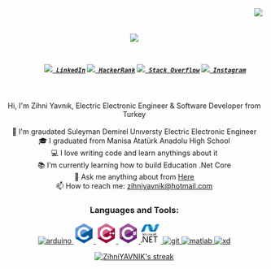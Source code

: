 <img align="right" src="https://visitor-badge.laobi.icu/badge?page_id=Zhnyavnik.Zhnyavnik">

  <h1 align="center">
    <a href="https://git.io/typing-svg">
      <img src="https://readme-typing-svg.herokuapp.com/?lines=Hello,+There!+👋;This+is+Zihni+Yavnık....;Nice+to+meet+you!&center=true&size=30">
    </a>
  </h1>

  <h5 align="center">
    <code>
      <a href="https://www.linkedin.com/in/zihni-yavnik/" title="LinkedIn Profile"><img width="22" src="https://raw.githubusercontent.com/ramazansancar/ramazansancar/main/images/linkedin.svg"> LinkedIn</a></code>
    <code><a href="https://www.hackerrank.com/zihniyavnik" title="HackerRank Profile"><img width="22" src="https://raw.githubusercontent.com/ramazansancar/ramazansancar/main/images/hackerrank.png"> HackerRank</a></code>
    <code><a href="https://stackoverflow.com/users/16420835/zihni-yavnik" title="Stack Overflow Profile"><img width="22" src="https://raw.githubusercontent.com/ramazansancar/ramazansancar/main/images/stackoverflow.svg"> Stack Overflow</a></code>
    <code><a href="https://www.instagram.com/zyavnik/" title="Instagram Profile"><img width="22" src="https://raw.githubusercontent.com/ramazansancar/ramazansancar/main/images/instagram.svg"> Instagram</a></code>
  </h5>
  <br>
  <p align="center">
    Hi, I'm Zihni Yavnık, Electric Electronic Engineer & Software Developer from Turkey
    <br>
    <br>
    🔬  I'm graudated  Suleyman Demirel Unıversty Electric Electronic Engineer
    <br>
    🎓 I graduated from Manisa Atatürk Anadolu High School
    <br>
    💻 I love writing code and learn anythings about it
    <br>
    📚 I’m currently learning how to build Education .Net Core 
    <br>
    💬 Ask me anything about from <a href="https://github.com/Zhnyavnik/Zhnyavnik/issues" title="Issues">Here</a>
    <br>
    📫 How to reach me: <a href="mailto: zihniyavnik@hotmail.com">zihniyavnik@hotmail.com</a>
  </p>
<h3 align="middle">Languages and Tools:</h3>
<p align="middle"> <a href="https://www.arduino.cc/" target="_blank"> <img src="https://cdn.worldvectorlogo.com/logos/arduino-1.svg" alt="arduino" width="40" height="40"/> </a> <a href="https://www.cprogramming.com/" target="_blank"> <img src="https://raw.githubusercontent.com/devicons/devicon/master/icons/c/c-original.svg" alt="c" width="40" height="40"/> </a> <a href="https://www.w3schools.com/cpp/" target="_blank"> <img src="https://raw.githubusercontent.com/devicons/devicon/master/icons/cplusplus/cplusplus-original.svg" alt="cplusplus" width="40" height="40"/> </a> <a href="https://www.w3schools.com/cs/" target="_blank"> <img src="https://raw.githubusercontent.com/devicons/devicon/master/icons/csharp/csharp-original.svg" alt="csharp" width="40" height="40"/> </a> <a href="https://dotnet.microsoft.com/" target="_blank"> <img src="https://raw.githubusercontent.com/devicons/devicon/master/icons/dot-net/dot-net-original-wordmark.svg" alt="dotnet" width="40" height="40"/> </a> <a href="https://git-scm.com/" target="_blank"> <img src="https://www.vectorlogo.zone/logos/git-scm/git-scm-icon.svg" alt="git" width="40" height="40"/> </a> <a href="https://www.mathworks.com/" target="_blank"> <img src="https://upload.wikimedia.org/wikipedia/commons/2/21/Matlab_Logo.png" alt="matlab" width="40" height="40"/> </a> <a href="https://www.adobe.com/products/xd.html" target="_blank"> <img src="https://cdn.worldvectorlogo.com/logos/adobe-xd.svg" alt="xd" width="40" height="40"/> </a> </p>

<p align="center">
  <a href="https://github.com/Zhnyavnik/github-readme-streak-stats">
    <img title="🔥 Get streak stats for your profile at git.io/streak-stats" alt="ZihniYAVNIK's streak" src="https://github-readme-streak-stats.herokuapp.com/?user=Zhnyavnik1&theme=monokai-metallian&hide_border=true"/>
  </a>
</p>

